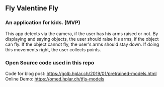 ## Fly Valentine Fly

### An application for kids. (MVP)

This app detects via the camera, if the user has his arms raised or not.
By displaying and saying objects, the user should raise his arms, if the object can fly. If the object cannot fly,
the user's arms should stay down. If doing this movements right, the user collects points.

### Open Source code used in this repo

Code for blog post: https://golb.hplar.ch/2019/01/pretrained-models.html
Online Demo: https://omed.hplar.ch/tfjs-models
